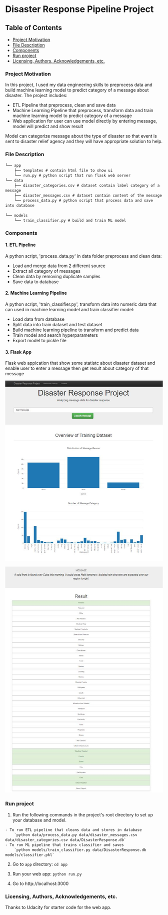 # Disaster Response Pipeline Project

## Table of Contents
 * [Project Motivation](#project-motivation)
 * [File Description](#file-description)
 * [Components](#components)
 * [Run project](#run-project)
 * [Licensing, Authors, Acknowledgements, etc.](#licensing-authors-acknowledgements-etc)

 ### Project Motivation

 In this project, I used my data engineering skills to preprocess data and build machine learning model to predict category of a message about disaster. The project includes:
  - ETL Pipeline that preprocess, clean and save data
  - Machine Learning Pipeline  that preprocess, transform data and train machine learning model to predict category of a message
  - Web application for user can use model directly by entering message, model will predict and show result

  Model can categorize message about the type of disaster so that event is sent to disaster relief agency and they will have appropriate solution to help. 
 
  ### File Description
```
└── app
    ├── templates # contain html file to show ui
    └── run.py # python script that run flask web server
└── data
    ├── disaster_categories.csv # dataset contain label category of a message
    ├── disaster_messages.csv # dataset contain content of the message
    └── process_data.py # python script that process data and save into database

└── models
    └── train_classifier.py # build and train ML model
```
  ### Components

  #### 1. ETL Pipeline
  A python script, 'process_data.py' in data folder preprocess and clean data:
  - Load and merge data from 2 different source
  - Extract all category of messages
  - Clean data by removing duplicate samples
  - Save data to database

  #### 2. Machine Learning Pipeline
  A python script, 'train_classifier.py', transform data into numeric data that can used in machine learning model and train classifier model:
  - Load data from database
  - Split data into train dataset and test dataset
  - Build machine learning pipeline to transform and predict data
  - Train model and search hyperparameters
  - Export model to pickle file
  #### 3. Flask App
  Flask web appication that show some statistc about disaster dataset and enable user to enter a message then get result about category of that message

  ![web_app](images/web_app.JPG)

  ![prediction](images/prediction.JPG)

  ### Run project
  1. Run the following commands in the project's root directory to set up your database and model.

    - To run ETL pipeline that cleans data and stores in database
        `python data/process_data.py data/disaster_messages.csv data/disaster_categories.csv data/DisasterResponse.db`
    - To run ML pipeline that trains classifier and saves
        `python models/train_classifier.py data/DisasterResponse.db models/classifier.pkl`

  2. Go to `app` directory: `cd app`

  3. Run your web app: `python run.py`

  4. Go to http://localhost:3000

### Licensing, Authors, Acknowledgements, etc.
Thanks to Udacity for starter code for the web app. 